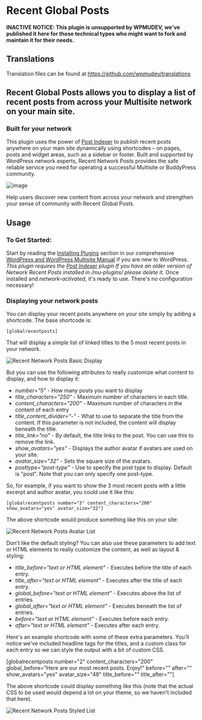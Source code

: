 # Recent Global Posts

**INACTIVE NOTICE: This plugin is unsupported by WPMUDEV, we've published it here for those technical types who might want to fork and maintain it for their needs.**

## Translations

Translation files can be found at https://github.com/wpmudev/translations

## Recent Global Posts allows you to display a list of recent posts from across your Multisite network on your main site.

### Built for your network

This plugin uses the power of [Post Indexer](http://premium.wpmudev.org/project/post-indexer/ "Post Indexer") to publish recent posts anywhere on your main site dynamically using shortcodes – on pages, posts and widget areas, such as a sidebar or footer. Built and supported by WordPress network experts, Recent Network Posts provides the safe reliable service you need for operating a successful Multisite or BuddyPress community. 

![image](http://premium.wpmudev.org/wp-content/uploads/2009/06/latestposts.jpg)

 Help users discover new content from across your network and strengthen your sense of community with Recent Global Posts.

## Usage

### To Get Started:

Start by reading the [Installing Plugins](https://wpmudev.com/docs/using-wordpress/installing-wordpress-plugins/) section in our comprehensive [WordPress and WordPress Multisite Manual](https://premium.wpmudev.org/wpmu-manual/) if you are new to WordPress. _This plugin requires the [Post Indexer](https://premium.wpmudev.org/project/post-indexer) plugin_ _If you have an older version of Network Recent Posts installed in /mu-plugins/ please delete it._ Once installed and _network-activated_, it's ready to use. There's no configuration necessary!

### Displaying your network posts

You can display your recent posts anywhere on your site simply by adding a shortcode. The base shortcode is:

    [globalrecentposts]

That will display a simple list of linked titles to the 5 most recent posts in your network. 

![Recent Network Posts Basic Display](https://premium.wpmudev.org/wp-content/uploads/2009/06/recent-network-posts-3000-basic-list.png)

 But you can use the following attributes to really customize what content to display, and how to display it:

*   _number="5"_ - How many posts you want to display
*   _title_characters="250"_ - Maximum number of characters in each title.
*   _content_characters="200"_ - Maximum number of characters in the content of each entry
*   _title_content_divider="-"_ - What to use to separate the title from the content. If this parameter is not included, the content will display beneath the title.
*   _title_link="no"_ - By default, the title links to the post. You can use this to remove the link.
*   _show_avatars="yes"_ - Displays the author avatar if avatars are used on your site.
*   _avatar_size="32"_ - Sets the square size of the avatars.
*   _posttype="post-type"_ - Use to specify the post type to display. Default is "post". Note that you can only specify one post-type.

So, for example, if you want to show the 3 most recent posts with a little excerpt and author avatar, you could use it like this:

    [globalrecentposts number="3" content_characters="200" show_avatars="yes" avatar_size="32"]

The above shortcode would produce something like this on your site: 

![Recent Network Posts Avatar List](https://premium.wpmudev.org/wp-content/uploads/2009/06/recent-network-posts-3000-avatar-list.png)

 Don't like the default styling? You can also use these parameters to add text or HTML elements to really customize the content, as well as layout & styling:

*   _title_before="text or HTML element"_ - Executes before the title of each entry.
*   _title_after="text or HTML element"_ - Executes after the title of each entry.
*   _global_before="text or HTML element"_ - Executes above the list of entries.
*   _global_after="text or HTML element"_ - Executes beneath the list of entries.
*   _before="text or HTML element"_ - Executes before each entry.
*   _after="text or HTML element"_ - Executes after each entry.

Here's an example shortcode with some of these extra parameters. You'll notice we've included headline tags for the titles, and a custom class for each entry so we can style the output with a bit of custom CSS.

[globalrecentposts number="2" content_characters="200" global_before="Here are our most recent posts. Enjoy!" before="" after="" show_avatars="yes" avatar_size="48" title_before="" title_after=""]

The above shortcode could display something like this (note that the actual CSS to be used would depend a lot on your theme, so we haven't included that here). 

![Recent Network Posts Styled List](https://premium.wpmudev.org/wp-content/uploads/2009/06/recent-network-posts-3000-styled-list.png)
